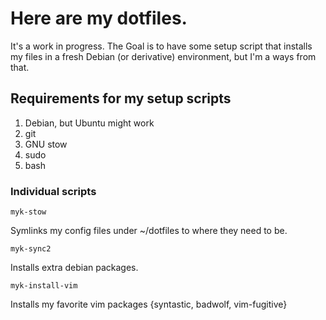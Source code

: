 # Here are my dotfiles.
It's a work in progress. The Goal is to have some setup script that installs my
files in a fresh Debian (or derivative) environment, but I'm a ways from that.

## Requirements for my setup scripts
1. Debian, but Ubuntu might work
2. git
3. GNU stow
4. sudo
5. bash

### Individual scripts
    myk-stow
Symlinks my config files under ~/dotfiles to where they need to be.


    myk-sync2
Installs extra debian packages.

    myk-install-vim
Installs my favorite vim packages {syntastic, badwolf, vim-fugitive} 
